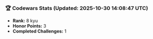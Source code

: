 ### 🏆 Codewars Stats (Updated: 2025-10-30 14:08:47 UTC)

- **Rank:** 8 kyu
- **Honor Points:** 3
- **Completed Challenges:** 1
